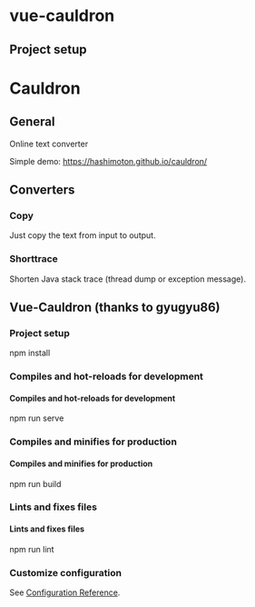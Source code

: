 # vue-cauldron

## Project setup

# Cauldron

## General

Online text converter

Simple demo: https://hashimoton.github.io/cauldron/

## Converters

### Copy

Just copy the text from input to output.

### Shorttrace

Shorten Java stack trace (thread dump or exception message).

## Vue-Cauldron (thanks to gyugyu86)

### Project setup

npm install

### Compiles and hot-reloads for development

#### Compiles and hot-reloads for development

npm run serve

### Compiles and minifies for production

#### Compiles and minifies for production

npm run build

### Lints and fixes files

#### Lints and fixes files

npm run lint

### Customize configuration

See [Configuration Reference](https://cli.vuejs.org/config/).
